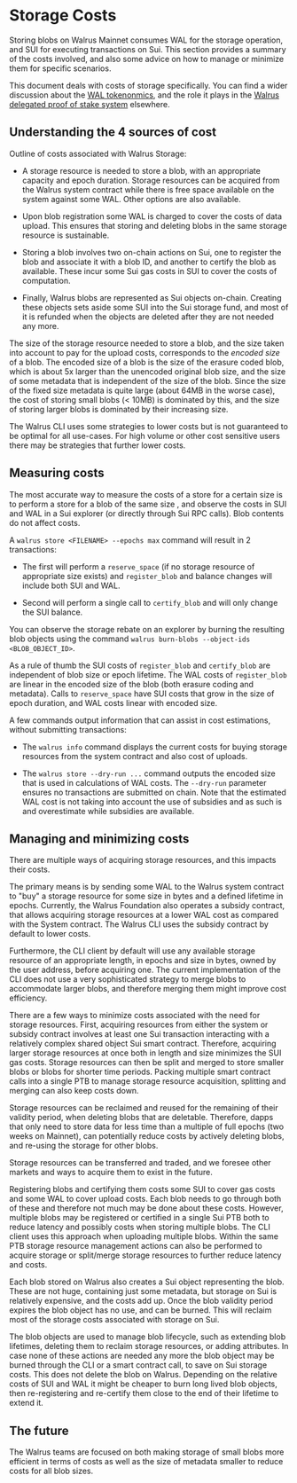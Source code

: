 # Storage Costs

Storing blobs on Walrus Mainnet consumes WAL for the storage operation, and SUI for executing
transactions on Sui. This section provides a summary of the costs involved, and also some
advice on how to manage or minimize them for specific scenarios.

This document deals with costs of storage specifically. You can find a wider discussion about
the [WAL tokenonmics](https://www.walrus.xyz/wal-token), and the role it plays in the
[Walrus delegated proof of stake system](./walrus.pdf) elsewhere.

## Understanding the 4 sources of cost

Outline of costs associated with Walrus Storage:

- A storage resource is needed to store a blob, with an appropriate capacity and epoch duration.
  Storage resources can be acquired from the Walrus system contract while there is free space
  available on the system against some WAL. Other options are also available.

- Upon blob registration some WAL is charged to cover the costs of data upload. This ensures that
  storing and deleting blobs in the same storage resource is sustainable.

- Storing a blob involves two on-chain actions on Sui, one to register the blob and associate it
  with a blob ID, and another to certify the blob as available. These incur some Sui gas costs in
  SUI to cover the costs of computation.

- Finally, Walrus blobs are represented as Sui objects on-chain. Creating these objects sets aside
  some SUI into the Sui storage fund, and most of it is refunded when the objects are deleted after
  they are not needed any more.

The size of the storage resource needed to store a blob, and the size taken into account to pay
for the upload costs, corresponds to the *encoded size* of a
blob. The encoded size of a blob is the size of the erasure coded blob, which is about 5x larger
than the unencoded original blob size, and the size of some metadata that is independent of the
size of the blob. Since the size of the fixed size metadata is quite large (about 64MB in the worse
case), the cost of storing small blobs (< 10MB) is dominated by this, and the size of storing
larger blobs is dominated by their increasing size.

The Walrus CLI uses some strategies to lower costs but is not guaranteed to be optimal for all
use-cases. For high volume or other cost sensitive users there may be strategies that further
lower costs.

## Measuring costs

The most accurate way to measure the costs of a store for a certain size is to perform a store
for a blob of the same size , and observe the costs in SUI and WAL in a Sui explorer (or directly
through Sui RPC calls). Blob contents do not affect costs.

A `walrus store <FILENAME> --epochs max` command will result in 2 transactions:

- The first will perform a `reserve_space` (if no storage resource of appropriate size exists)
  and `register_blob` and balance changes will include both SUI and WAL.

- Second will perform a single call to `certify_blob` and will only change the SUI balance.

You can observe the storage rebate on an explorer by burning the resulting blob objects
using the command `walrus burn-blobs --object-ids <BLOB_OBJECT_ID>`.

As a rule of thumb the SUI costs of `register_blob` and `certify_blob` are independent of
blob size or epoch lifetime. The WAL costs of `register_blob` are linear in the encoded size of
the blob (both erasure coding and metadata). Calls to `reserve_space` have SUI costs that
grow in the size of epoch duration, and WAL costs linear with encoded size.

A few commands output information that can assist in cost estimations, without submitting
transactions:

- The `walrus info` command displays the current costs for buying storage resources from the
  system contract and also cost of uploads.

- The `walrus store --dry-run ...` command outputs the encoded size that is used in calculations
  of WAL costs. The `--dry-run` parameter ensures no transactions are submitted on chain. Note
  that the estimated WAL cost is not taking into account the use of subsidies and as such is
  and overestimate while subsidies are available.

## Managing and minimizing costs

There are multiple ways of acquiring storage resources, and this impacts their costs.

The primary means is by sending some WAL to the Walrus system contract to "buy" a storage resource
for some size in bytes and a defined lifetime in epochs. Currently, the Walrus Foundation also
operates a subsidy contract, that allows acquiring storage resources at a lower WAL cost as
compared with the System contract. The Walrus CLI uses the subsidy contract by default to lower
costs.

Furthermore, the CLI client by default will use any available storage resource of an
appropriate length, in epochs and size in bytes, owned by the user address, before acquiring one.
The current implementation of the CLI does not use a very sophisticated strategy to merge
blobs to accommodate larger blobs, and therefore merging them might improve cost efficiency.

There are a few ways to minimize costs associated with the need for storage resources. First,
acquiring resources from either the system or subsidy contract involves at least one Sui
transaction interacting with a relatively complex shared object Sui smart contract. Therefore,
acquiring larger storage resources at once both in length and size minimizes the SUI gas costs.
Storage resources can then be split and merged to store smaller blobs or blobs for shorter time
periods. Packing multiple smart contract calls into a single PTB to manage storage resource
acquisition, splitting and merging can also keep costs down.

Storage resources can be reclaimed and reused for the remaining of their validity period, when
deleting blobs that are deletable. Therefore, dapps that only need to store data for less time
than a multiple of full epochs (two weeks on Mainnet), can potentially reduce costs by actively
deleting blobs, and re-using the storage for other blobs.

Storage resources can be transferred and traded, and we foresee other markets and ways to
acquire them to exist in the future.

Registering blobs and certifying them costs some SUI to cover gas costs and some WAL to cover
upload costs. Each blob needs to go through both of these and therefore not much may be done
about these costs. However, multiple blobs may be registered or certified in a single Sui PTB
both to reduce latency and possibly costs when storing multiple blobs. The CLI client uses this
approach when uploading multiple blobs. Within the same PTB storage resource management actions
can also be performed to acquire storage or split/merge storage resources to further reduce
latency and costs.

Each blob stored on Walrus also creates a Sui object representing the blob. These are not huge,
containing just some metadata, but storage on Sui is relatively expensive, and the costs add up.
Once the blob validity period expires the blob object has no use, and can be burned. This
will reclaim most of the storage costs associated with storage on Sui.

The blob objects are used to manage blob lifecycle, such as extending blob lifetimes, deleting
them to reclaim storage resources, or adding attributes. In case none of these actions are needed
any more the blob object may be burned through the CLI or a smart contract call, to save on Sui
storage costs. This does not delete the blob on Walrus. Depending on the relative costs of SUI and
WAL it might be cheaper to burn long lived blob objects, then re-registering and re-certify them
close to the end of their lifetime to extend it.

## The future

The Walrus teams are focused on both making storage of small blobs more efficient in terms of
costs as well as the size of metadata smaller to reduce costs for all blob sizes.
